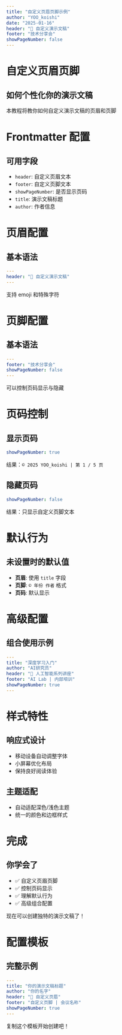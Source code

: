 ```yaml
---
title: "自定义页眉页脚示例"
author: "YOO_koishi"
date: "2025-01-16"
header: "🚀 自定义演示文稿"
footer: "技术分享会"
showPageNumber: false
---
```


# 自定义页眉页脚

## 如何个性化你的演示文稿

本教程将教你如何自定义演示文稿的页眉和页脚

# Frontmatter 配置

## 可用字段

- `header`: 自定义页眉文本
- `footer`: 自定义页脚文本  
- `showPageNumber`: 是否显示页码
- `title`: 演示文稿标题
- `author`: 作者信息

# 页眉配置

## 基本语法

```yaml
---
header: "🚀 自定义演示文稿"
---
```

支持 emoji 和特殊字符

# 页脚配置

## 基本语法

```yaml
---
footer: "技术分享会"
showPageNumber: false
---
```

可以控制页码显示与隐藏

# 页码控制

## 显示页码

```yaml
showPageNumber: true
```

结果：`© 2025 YOO_koishi | 第 1 / 5 页`

## 隐藏页码

```yaml
showPageNumber: false
```

结果：只显示自定义页脚文本

# 默认行为

## 未设置时的默认值

- **页眉**: 使用 `title` 字段
- **页脚**: `© 年份 作者` 格式
- **页码**: 默认显示

# 高级配置

## 组合使用示例

```yaml
---
title: "深度学习入门"
author: "AI研究员"
header: "🧠 人工智能系列讲座"
footer: "AI Lab | 内部培训"
showPageNumber: true
---
```

# 样式特性

## 响应式设计

- 移动设备自动调整字体
- 小屏幕优化布局
- 保持良好阅读体验

## 主题适配

- 自动适配深色/浅色主题
- 统一的颜色和边框样式

# 完成

## 你学会了

- ✅ 自定义页眉页脚
- ✅ 控制页码显示
- ✅ 理解默认行为
- ✅ 高级组合配置

现在可以创建独特的演示文稿了！

# 配置模板

## 完整示例

```yaml
---
title: "你的演示文稿标题"
author: "你的名字"
header: "🎯 自定义页眉"
footer: "自定义页脚 | 会议名称"
showPageNumber: true
---
```

复制这个模板开始创建吧！

